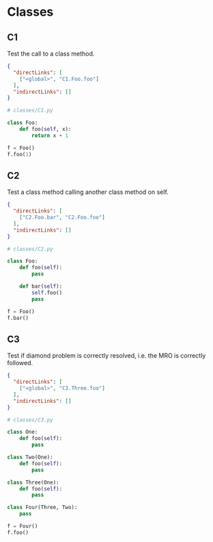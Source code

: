 # Classes

## C1
[//]: # (MAIN: global)
Test the call to a class method.

```json
{
  "directLinks": [
    ["<global>", "C1.Foo.foo"]
  ],
  "indirectLinks": []
}
```
```python
# classes/C1.py

class Foo:
    def foo(self, x):
        return x + 1

f = Foo()
f.foo(1)
```
[//]: # (END)

## C2
[//]: # (MAIN: global)
Test a class method calling another class method on self.

```json
{
  "directLinks": [
    ["C2.Foo.bar", "C2.Foo.foo"]
  ],
  "indirectLinks": []
}
```
```python
# classes/C2.py

class Foo:
    def foo(self):
        pass

    def bar(self):
        self.foo()
        pass

f = Foo()
f.bar()
```
[//]: # (END)

## C3
[//]: # (MAIN: global)
Test if diamond problem is correctly resolved, i.e. the MRO is correctly followed.

```json
{
  "directLinks": [
    ["<global>", "C3.Three.foo"]
  ],
  "indirectLinks": []
}
```
```python
# classes/C3.py

class One:
    def foo(self):
        pass

class Two(One):
    def foo(self):
        pass

class Three(One):
    def foo(self):
        pass

class Four(Three, Two):
    pass

f = Four()
f.foo()
```
[//]: # (END)
